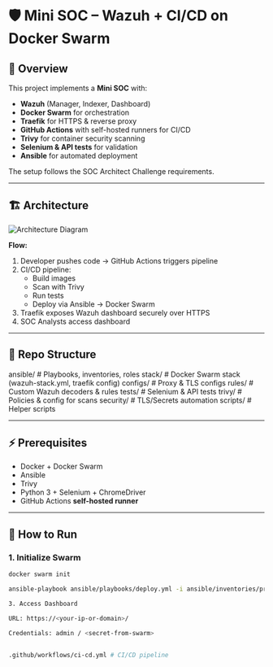 # 🛡️ Mini SOC – Wazuh + CI/CD on Docker Swarm

## 📖 Overview
This project implements a **Mini SOC** with:
- **Wazuh** (Manager, Indexer, Dashboard)
- **Docker Swarm** for orchestration
- **Traefik** for HTTPS & reverse proxy
- **GitHub Actions** with self-hosted runners for CI/CD
- **Trivy** for container security scanning
- **Selenium & API tests** for validation
- **Ansible** for automated deployment

The setup follows the SOC Architect Challenge requirements.

---

## 🏗️ Architecture
![Architecture Diagram](docs/mini-soc-arch.png)

**Flow:**
1. Developer pushes code → GitHub Actions triggers pipeline
2. CI/CD pipeline:
   - Build images
   - Scan with Trivy
   - Run tests
   - Deploy via Ansible → Docker Swarm
3. Traefik exposes Wazuh dashboard securely over HTTPS
4. SOC Analysts access dashboard

---

## 📂 Repo Structure
ansible/ # Playbooks, inventories, roles
stack/ # Docker Swarm stack (wazuh-stack.yml, traefik config)
configs/ # Proxy & TLS configs
rules/ # Custom Wazuh decoders & rules
tests/ # Selenium & API tests
trivy/ # Policies & config for scans
security/ # TLS/Secrets automation
scripts/ # Helper scripts

---

## ⚡ Prerequisites
- Docker + Docker Swarm
- Ansible
- Trivy
- Python 3 + Selenium + ChromeDriver
- GitHub Actions **self-hosted runner**

---

## 🚀 How to Run
### 1. Initialize Swarm
```bash
docker swarm init

ansible-playbook ansible/playbooks/deploy.yml -i ansible/inventories/prod/hosts.ini

3. Access Dashboard

URL: https://<your-ip-or-domain>/

Credentials: admin / <secret-from-swarm>


.github/workflows/ci-cd.yml # CI/CD pipeline
